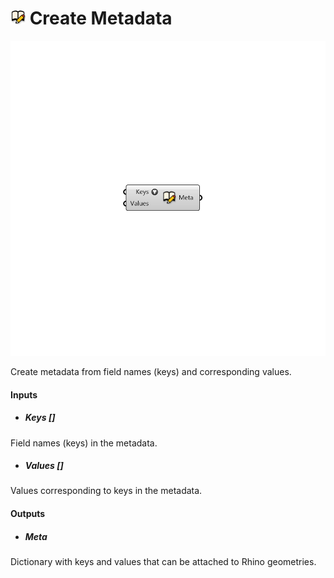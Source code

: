 # ![](../../images/icons/Create_Metadata.png) Create Metadata

![](../../images/components/Create_Metadata.png)

Create metadata from field names (keys) and corresponding values.

#### Inputs
* ##### Keys []
Field names (keys) in the metadata.
* ##### Values []
Values corresponding to keys in the metadata.

#### Outputs
* ##### Meta
Dictionary with keys and values that can be attached to Rhino geometries.